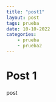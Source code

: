 ```yaml
---
title: "post1"
layout: post
tags: prueba
date: 10-10-2022
categories: 
    - prueba
    - prueba2
---
```


# Post 1

post
